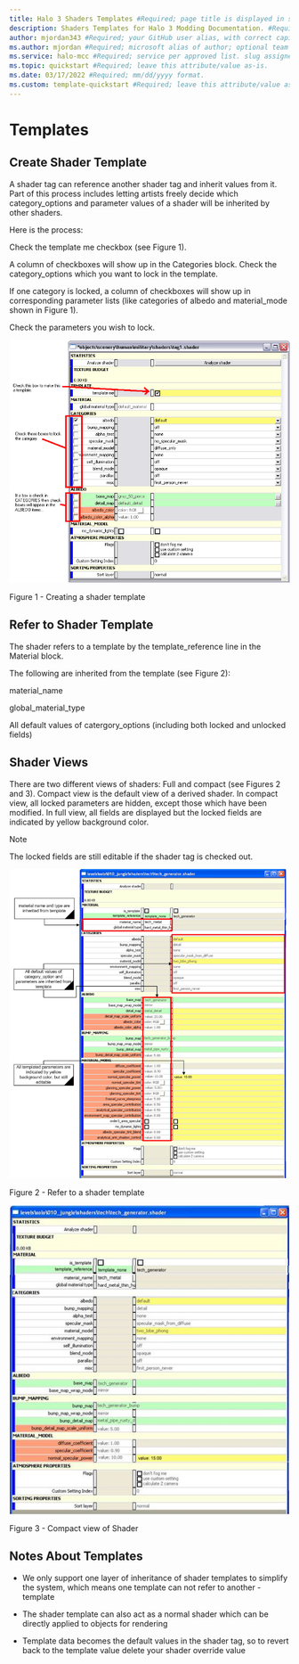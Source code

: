 ```yaml
---
title: Halo 3 Shaders Templates #Required; page title is displayed in search results. Include the brand.
description: Shaders Templates for Halo 3 Modding Documentation. #Required; article description that is displayed in search results. 
author: mjordan343 #Required; your GitHub user alias, with correct capitalization.
ms.author: mjordan #Required; microsoft alias of author; optional team alias.
ms.service: halo-mcc #Required; service per approved list. slug assigned by ACOM.
ms.topic: quickstart #Required; leave this attribute/value as-is.
ms.date: 03/17/2022 #Required; mm/dd/yyyy format.
ms.custom: template-quickstart #Required; leave this attribute/value as-is.
---
```


# Templates

## **Create Shader Template**

A shader tag can reference another shader tag and inherit values from it. Part of this process includes letting artists freely decide which category_options and parameter values of a shader will be inherited by other shaders.

Here is the process:

Check the template me checkbox (see Figure 1).

A column of checkboxes will show up in the Categories block. Check the category_options which you want to lock in the template.

If one category is locked, a column of checkboxes will show up in corresponding parameter lists (like categories of albedo and material_mode shown in Figure 1).

Check the parameters you wish to lock.

![A view of the shader tag in Guerrila with an arrow pointing to a checkbox for template me and two boxes highlighting the checkboxes that will lock categories.](./media/H3_Shaders_CreateShaderTemplate.png)

Figure 1 - Creating a shader template

## **Refer to Shader Template**

The shader refers to a template by the template_reference line in the Material block.

The following are inherited from the template (see Figure 2):

material_name

global_material_type

All default values of catergory_options (including both locked and unlocked fields)

## **Shader Views**

There are two different views of shaders: Full and compact (see Figures 2 and 3). Compact view is the default view of a derived shader. In compact view, all locked parameters are hidden, except those which have been modified. In full view, all fields are displayed but the locked fields are indicated by yellow background color.

> [!NOTE]
> The locked fields are still editable if the shader tag is checked out.

![A view of the shader tag in Guerrila with boxes highlighting options that are inherited by the template being used.](./media/H3_Shaders_ShaderTemplateRef.png)

Figure 2 - Refer to a shader template

![A view of the shader tag in Guerrila with a compacted view that is not displaying a majority of options that are inherited by the template.](./media/H3_Shaders_ShaderTemplateCompact.png)

Figure 3 - Compact view of Shader

## **Notes About Templates**

- We only support one layer of inheritance of shader templates to simplify the system, which means one template can not refer to another - template

- The shader template can also act as a normal shader which can be directly applied to objects for rendering

- Template data becomes the default values in the shader tag, so to revert back to the template value delete your shader override value
